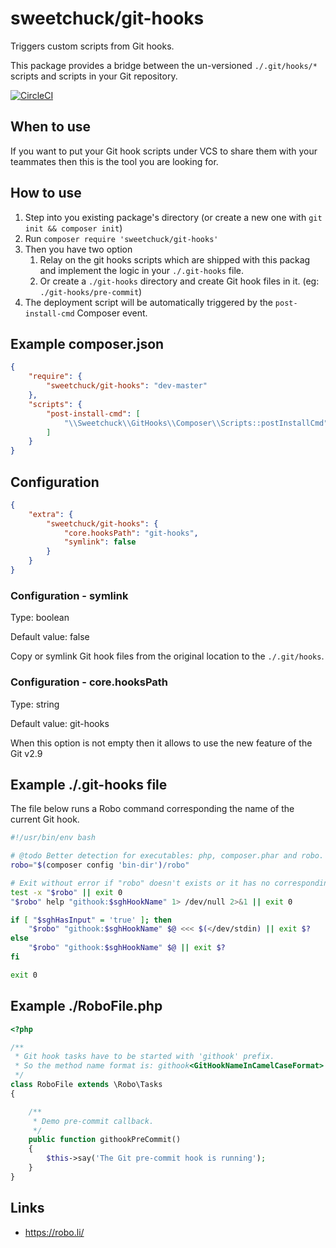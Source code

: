 
# sweetchuck/git-hooks

Triggers custom scripts from Git hooks.

This package provides a bridge between the un-versioned `./.git/hooks/*` scripts
and scripts in your Git repository.

[![CircleCI](https://circleci.com/gh/Sweetchuck/git-hooks.svg?style=svg)](https://circleci.com/gh/Sweetchuck/git-hooks)


## When to use

If you want to put your Git hook scripts under VCS to share them with your
teammates then this is the tool you are looking for.


## How to use

1. Step into you existing package's directory (or create a new one with `git
   init && composer init`)
2. Run `composer require 'sweetchuck/git-hooks'`
3. Then you have two option
   1. Relay on the git hooks scripts which are shipped with this packag and
      implement the logic in your `./.git-hooks` file.
   2. Or create a `./git-hooks` directory and create Git hook files in it. (eg:
      `./git-hooks/pre-commit`)
4. The deployment script will be automatically triggered by the
   `post-install-cmd` Composer event.


## Example composer.json

```JSON
{
    "require": {
        "sweetchuck/git-hooks": "dev-master"
    },
    "scripts": {
        "post-install-cmd": [
            "\\Sweetchuck\\GitHooks\\Composer\\Scripts::postInstallCmd"
        ]
    }
}
```


## Configuration

```json
{
    "extra": {
        "sweetchuck/git-hooks": {
            "core.hooksPath": "git-hooks",
            "symlink": false
        }
    }
}
```


### Configuration - symlink

Type: boolean

Default value: false

Copy or symlink Git hook files from the original location to the `./.git/hooks`.


### Configuration - core.hooksPath

Type: string

Default value: git-hooks

When this option is not empty then it allows to use the new feature of the Git
v2.9


## Example ./.git-hooks file

The file below runs a Robo command corresponding the name of the current Git
hook.

```bash
#!/usr/bin/env bash

# @todo Better detection for executables: php, composer.phar and robo.
robo="$(composer config 'bin-dir')/robo"

# Exit without error if "robo" doesn't exists or it has no corresponding task.
test -x "$robo" || exit 0
"$robo" help "githook:$sghHookName" 1> /dev/null 2>&1 || exit 0

if [ "$sghHasInput" = 'true' ]; then
    "$robo" "githook:$sghHookName" $@ <<< $(</dev/stdin) || exit $?
else
    "$robo" "githook:$sghHookName" $@ || exit $?
fi

exit 0
```


## Example ./RoboFile.php

```php
<?php

/**
 * Git hook tasks have to be started with 'githook' prefix.
 * So the method name format is: githook<GitHookNameInCamelCaseFormat>
 */
class RoboFile extends \Robo\Tasks
{

    /**
     * Demo pre-commit callback.
     */
    public function githookPreCommit()
    {
        $this->say('The Git pre-commit hook is running');
    }
}
```


## Links

* https://robo.li/
